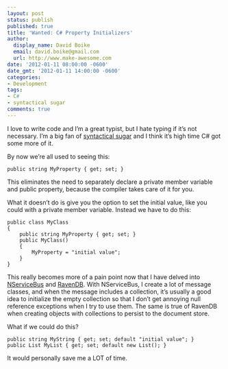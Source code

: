 ```yaml
---
layout: post
status: publish
published: true
title: 'Wanted: C# Property Initializers'
author:
  display_name: David Boike
  email: david.boike@gmail.com
  url: http://www.make-awesome.com
date: '2012-01-11 08:00:00 -0600'
date_gmt: '2012-01-11 14:00:00 -0600'
categories:
- Development
tags:
- C#
- syntactical sugar
comments: true
---
```

I love to write code and I’m a great typist, but I hate typing if it’s not necessary. I’m a big fan of [syntactical sugar](http://en.wikipedia.org/wiki/Syntactic_sugar) and I think it’s high time C\# got some more of it.

By now we’re all used to seeing this:

    public string MyProperty { get; set; }

 This eliminates the need to separately declare a private member variable and public property, because the compiler takes care of it for you.

What it doesn’t do is give you the option to set the initial value, like you could with a private member variable. Instead we have to do this:

    public class MyClass
    {
        public string MyProperty { get; set; }
        public MyClass()
        {
            MyProperty = "initial value";
        }
    }

 This really becomes more of a pain point now that I have delved into [NServiceBus](http://www.nservicebus.com) and [RavenDB](http://www.ravendb.net/). With NServiceBus, I create a lot of message classes, and when the message includes a collection, it’s usually a good idea to initialize the empty collection so that I don’t get annoying null reference exceptions when I try to use them. The same is true of RavenDB when creating objects with collections to persist to the document store.

What if we could do this?

    public string MyString { get; set; default "initial value"; }
    public List MyList { get; set; default new List(); }

 It would personally save me a LOT of time.
